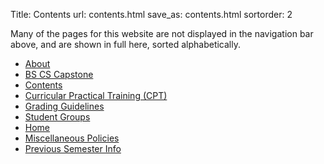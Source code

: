 Title: Contents
url: contents.html
save_as: contents.html
sortorder: 2

Many of the pages for this website are not displayed in the navigation bar above, and are shown in full here, sorted alphabetically.

- [About](about.html)
- [BS CS Capstone](capstone.html)
- [Contents](contents.html)
- [Curricular Practical Training (CPT)](CPT.html)
- [Grading Guidelines](grading_guidelines.html)
- [Student Groups](groups.html)
- [Home](index.html)
- [Miscellaneous Policies](misc.html)
- [Previous Semester Info](previous_semesters.html)
